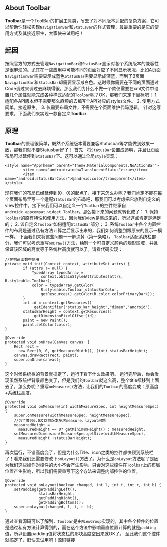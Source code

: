 ## About Toolbar
**Toolbar**是一个ToolBar的扩展工具类，省去了对不同版本适配的复杂方案，它可以帮助你轻松实现`NavigationBar`和`StatusBar`的样式管理，最最重要的是它的使用方式及其接近原生，大家快来试用吧！
## 起因
按照官方的方式去管理`NavigationBar`和`StatusBar`显示对各个系统版本的兼容性是很麻烦的。尤其在一些应用中可能不同的页面对应了不同显示状况，比如A页面`NavigationBar`需要显示成蓝色`StatusBar`需要显示成深蓝，而到了B页面`NavigationBar`和`StatusBar`却需要显示成白色。这时候你需要在不同的页面通过Code调过来调过去麻烦得很。那么我们为什么不做一个款仅需要在xml文件中设置几个属性就能完成各种样式适配的`Toolbar`呢？OK，那我们来定下目标吧！
	1. 适配各API版本但不需要那么麻烦的去编写个API对应的styles文件。
	2. 使用方式简单，接近原生。
	3. 仅需要布局文件，不需要在个页面维护代码逻辑。
针对这写要求，下面我们来实现一款自定义**Toolbar**.
## 原理
**Toolbar**的原理很简单，既然个系统版本需要兼容Statusbar等才能做到效果一致，那我们就不要Statusbar好了！
首先，将`StatusBar`设置成透明，并且让页面布局可以延伸到`StatusBar`下。这可以通过全局`style`实现：
```
<style name="AppTheme" parent="Theme.MaterialComponents.NoActionBar">
        <item name="android:windowTranslucentStatus">true</item>
        <item name="android:statusBarColor">@android:color/transparent</item>
</style>
```
现在我们的布局已经延伸到(0，0)的起点了，接下来怎么办呢？我们肯定不能在每个页面布局里写一个适配`StatusBar`的布局吧，那我们可以考虑把它放到自定义的view控件中。接下来我们可以自定义一个`Toolbar`的控件继承自`androidx.appcompat.widget.Toolbar`。那么接下来的问题就转化成了：
	1. 保持`Toolbar`的原有特性和使用方法，因为我们view是集成来的，所以这点肯定是满足的；
	2. 该自定义`Toolbar`如何适配`StatusBar`部分；
	3. 系统`Toolbar`中各个内置控件的布局是通过私有方法计算之后显示出来的，我们如何调整到跟原来的显示一模一样。
下面我们来将这些问题一一解决掉（第一条略）。
`Toolbar`适配系统栏部分，我们可以考虑重写`onDraw()`方法，绘制一个可自定义颜色的矩形区域，并且保证该区域的高度等于系统栏高度就可以了。请看代码实现：
```(构造函数中使用)
//在构造函数中使用
private void init(Context context, AttributeSet attrs) {
        if (attrs != null) {
            TypedArray typedArray = 
            	context.obtainStyledAttributes(attrs, R.styleable.Toolbar);
            color = typedArray.getColor(
            	R.styleable.Toolbar_statusBarColor,
            	getResources().getColor(R.color.colorPrimaryDark));
        }
        int id = context.getResources()
        	.getIdentifier("status_bar_height","dimen","android");
        statusBarHeight = context.getResources()
        	.getDimensionPixelOffset(id);
        paint = new Paint();
        paint.setColor(color);
}
```
```(重写onDraw)
@Override
protected void onDraw(Canvas canvas) {
    Rect rect = 
      new Rect(0, 0, getMeasuredWidth(), (int) statusBarHeight);
    canvas.drawRect(rect, paint);
    super.onDraw(canvas);
}
```
这个时候系统栏的背景就搞定了，运行下看下什么效果吧。
运行完毕后，你会发现虽然系统栏背景颜色变了，但是我们的`Toolbar`就这么高，整个title都移到上面去了，怎么办呢？重写`onMeasure()`方法，让我们的`Toolbar`的高度变成：原高度+系统栏高度。
```
@Override
protected void onMeasure(int widthMeasureSpec, int heightMeasureSpec) {
    super.onMeasure(widthMeasureSpec, heightMeasureSpec);
    //为了兼容6.0及以前版本多次measure、layout问题
    measuredHeight = 
      measuredHeight == 0? getMinimumHeight() : measuredHeight;
    setMeasuredDimension(MeasureSpec.getSize(widthMeasureSpec), 
      measuredHeight +statusBarHeight);
}
```
再次运行，不错高度变了，但是为什么Title、icon之类的控件都快顶到系统栏了！看来我们还需要修改下`onLayout()`方法了。为什么是`onLayout`方法呢？是因为我们这些操作对控件的大小不会产生影响，只会对这些控件在`Toolbar`上的布局位置产生影响，所以我们需要重写下这个方法来调整内部控件的位置。
```
@Override
protected void onLayout(boolean changed, int l, int t, int r, int b) {
    setPadding(getPaddingLeft(), 
               statusBarHeight, 
               getPaddingRight(), 
               getPaddingBottom());
    super.onLayout(changed, l, t, r, b);
}
```
通过查看源码可以了解到，`Toolbar`是由`ViewGroup`实现的，其中各个控件的位置是通过私有方法计算得到的，而在这个方法中影响垂直位置计算的就是`padding`值，所以设置padding值将状态栏的那块高度空出来就OK了。
至此我们这个控件就搞定了，赶快去试用吧！[源码链接](https://github.com/xiaoyangperfect/XToolbar/tree/master)
